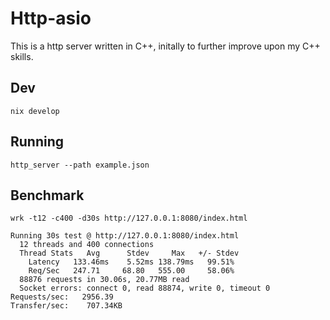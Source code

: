 # Http-asio

This is a http server written in C++, initally to further improve upon my C++ skills.


## Dev

```
nix develop
```

## Running

```
http_server --path example.json
```

## Benchmark

```
wrk -t12 -c400 -d30s http://127.0.0.1:8080/index.html                 

Running 30s test @ http://127.0.0.1:8080/index.html
  12 threads and 400 connections
  Thread Stats   Avg      Stdev     Max   +/- Stdev
    Latency   133.46ms    5.52ms 138.79ms   99.51%
    Req/Sec   247.71     68.80   555.00     58.06%
  88876 requests in 30.06s, 20.77MB read
  Socket errors: connect 0, read 88874, write 0, timeout 0
Requests/sec:   2956.39
Transfer/sec:    707.34KB
```
